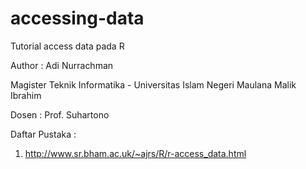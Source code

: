 # accessing-data
Tutorial access data pada R

Author : Adi Nurrachman

Magister Teknik Informatika - Universitas Islam Negeri Maulana Malik Ibrahim

Dosen : Prof. Suhartono

Daftar Pustaka :
1. http://www.sr.bham.ac.uk/~ajrs/R/r-access_data.html
